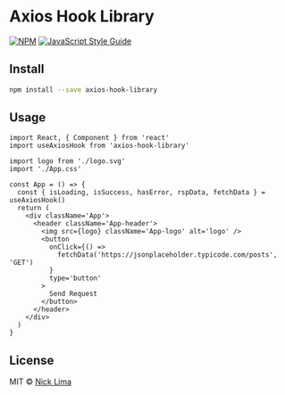 # Axios Hook Library

[![NPM](https://img.shields.io/npm/v/axios-hook-library.svg)](https://www.npmjs.com/package/axios-hook-library) [![JavaScript Style Guide](https://img.shields.io/badge/code_style-standard-brightgreen.svg)](https://standardjs.com)

## Install

```bash
npm install --save axios-hook-library
```

## Usage

```tsx
import React, { Component } from 'react'
import useAxiosHook from 'axios-hook-library'

import logo from './logo.svg'
import './App.css'

const App = () => {
  const { isLoading, isSuccess, hasError, rspData, fetchData } = useAxiosHook()
  return (
    <div className='App'>
      <header className='App-header'>
        <img src={logo} className='App-logo' alt='logo' />
        <button
          onClick={() =>
            fetchData('https://jsonplaceholder.typicode.com/posts', 'GET')
          }
          type='button'
        >
          Send Request
        </button>
      </header>
    </div>
  )
}
```

## License

MIT © [Nick Lima](https://github.com/nicklima)
